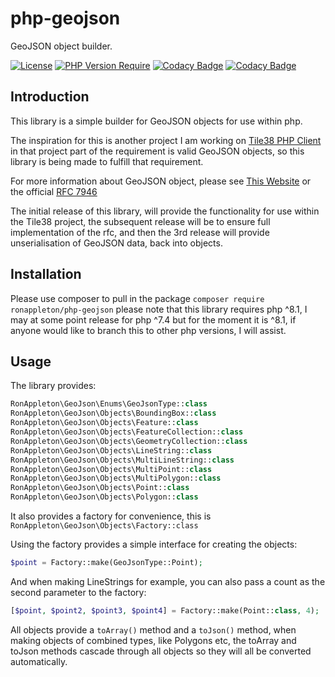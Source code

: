 # php-geojson
GeoJSON object builder.

[![License](http://poser.pugx.org/ronappleton/php-geojson/license)](https://packagist.org/packages/ronappleton/php-geojson)
[![PHP Version Require](http://poser.pugx.org/ronappleton/php-geojson/require/php)](https://packagist.org/packages/ronappleton/php-geojson)
[![Codacy Badge](https://app.codacy.com/project/badge/Grade/fe5f212d36ba4eaca8d982362b254ea0)](https://www.codacy.com/gh/ronappleton/php-geojson/dashboard?utm_source=github.com&amp;utm_medium=referral&amp;utm_content=ronappleton/php-geojson&amp;utm_campaign=Badge_Grade)
[![Codacy Badge](https://app.codacy.com/project/badge/Coverage/fe5f212d36ba4eaca8d982362b254ea0)](https://www.codacy.com/gh/ronappleton/php-geojson/dashboard?utm_source=github.com&utm_medium=referral&utm_content=ronappleton/php-geojson&utm_campaign=Badge_Coverage)

## Introduction

This library is a simple builder for GeoJSON objects for use within php.

The inspiration for this is another project I am working on [Tile38 PHP Client](https://github.com/ronappleton/tile38-php-client) in that project part of the requirement is valid GeoJSON objects, so this library is being made to fulfill that requirement.

For more information about GeoJSON object, please see [This Website](https://terraformer-js.github.io/glossary/) or the official [RFC 7946](https://datatracker.ietf.org/doc/html/rfc7946)

The initial release of this library, will provide the functionality for use within the Tile38 project, the subsequent release will be to ensure full implementation of the rfc, and then the 3rd release will provide unserialisation of GeoJSON data, back into objects.

## Installation

Please use composer to pull in the package `composer require ronappleton/php-geojson` please note that this library requires php ^8.1, I may at some point release for php ^7.4 but for the moment it is ^8.1, if anyone would like to branch this to other php versions, I will assist.

## Usage

The library provides:

```php
RonAppleton\GeoJson\Enums\GeoJsonType::class
RonAppleton\GeoJson\Objects\BoundingBox::class
RonAppleton\GeoJson\Objects\Feature::class
RonAppleton\GeoJson\Objects\FeatureCollection::class
RonAppleton\GeoJson\Objects\GeometryCollection::class
RonAppleton\GeoJson\Objects\LineString::class
RonAppleton\GeoJson\Objects\MultiLineString::class
RonAppleton\GeoJson\Objects\MultiPoint::class
RonAppleton\GeoJson\Objects\MultiPolygon::class
RonAppleton\GeoJson\Objects\Point::class
RonAppleton\GeoJson\Objects\Polygon::class
```

It also provides a factory for convenience, this is `RonAppleton\GeoJson\Objects\Factory::class`

Using the factory provides a simple interface for creating the objects:

```php
$point = Factory::make(GeoJsonType::Point);
```

And when making LineStrings for example, you can also pass a count as the second parameter to the factory:

```php
[$point, $point2, $point3, $point4] = Factory::make(Point::class, 4);
```

All objects provide a `toArray()` method and a `toJson()` method, when making objects of combined types, like Polygons etc, the toArray and toJson methods cascade through all objects so they will all be converted automatically.
